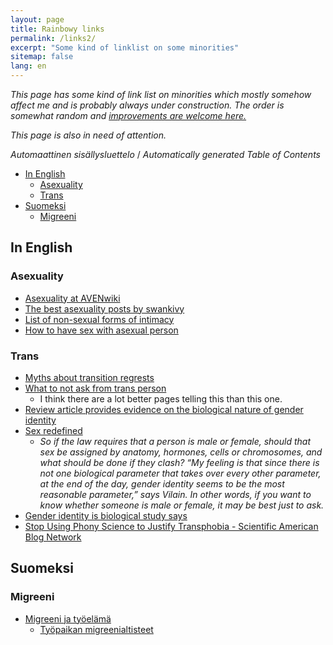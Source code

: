 ```yaml
---
layout: page
title: Rainbowy links
permalink: /links2/
excerpt: "Some kind of linklist on some minorities"
sitemap: false
lang: en
---
```


_This page has some kind of link list on minorities which mostly somehow affect
me and is probably always under construction. The order is somewhat random and
[improvements are welcome here.](https://github.com/Mikaela/mikaela.github.io/edit/master/pages/links2.markdown)_

_This page is also in need of attention._

<!-- editorconfig-checker-disable -->
<!-- prettier-ignore-start -->

<!-- START doctoc generated TOC please keep comment here to allow auto update -->
<!-- DON'T EDIT THIS SECTION, INSTEAD RE-RUN doctoc TO UPDATE -->
<em lang="fi">Automaattinen sisällysluettelo</em> / <em lang="en">Automatically generated Table of Contents</em>

- [In English](#in-english)
  - [Asexuality](#asexuality)
  - [Trans](#trans)
- [Suomeksi](#suomeksi)
  - [Migreeni](#migreeni)

<!-- END doctoc generated TOC please keep comment here to allow auto update -->

<!-- prettier-ignore-end -->
<!-- editorconfig-checker-enable -->

## In English

### Asexuality

- [Asexuality at AVENwiki](http://www.asexuality.org/wiki/index.php?title=Asexuality)
- [The best asexuality posts by swankivy](http://swankivy.tumblr.com/asexualessays)
- [List of non-sexual forms of intimacy](http://fuckyeahsexeducation.tumblr.com/post/113290544644/list-of-non-sexual-forms-of-intimacy)
- [How to have sex with asexual person](http://prismaticentanglements.com/2012/03/28/how-to-have-sex-with-an-asexual-person/)

### Trans

- [Myths about transition regrests](http://www.huffingtonpost.com/brynn-tannehill/myths-about-transition-regrets_b_6160626.html)
- [What to not ask from trans person](http://guff.com/glt-whats-ok-to-ask/20)
  - I think there are a lot better pages telling this than this one.
- [Review article provides evidence on the biological nature of gender identity](http://medicalxpress.com/news/2015-02-article-evidence-biological-nature-gender.html)
- [Sex redefined](http://www.nature.com/news/sex-redefined-1.16943?WT.mc_id=FBK_NatureNews)
  - _So if the law requires that a person is male or female, should that sex be
    assigned by anatomy, hormones, cells or chromosomes, and what should be done
    if they clash? “My feeling is that since there is not one biological
    parameter that takes over every other parameter, at the end of the day,
    gender identity seems to be the most reasonable parameter,” says Vilain. In
    other words, if you want to know whether someone is male or female, it may
    be best just to ask._
- [Gender identity is biological study says](https://gma.yahoo.com/gender-identity-biological-study-says-090824140--abc-news-health.html)
- [Stop Using Phony Science to Justify Transphobia - Scientific American Blog Network](https://blogs.scientificamerican.com/voices/stop-using-phony-science-to-justify-transphobia/)

## Suomeksi

### Migreeni

- [Migreeni ja työelämä](https://migreeni.org/tietoa/elama-migreenin-kanssa/migreeni-ja-tyoelama/)
  - [Työpaikan migreenialtisteet](https://migreeni.org/tietoa/elama-migreenin-kanssa/migreeni-ja-tyoelama/2087-2/)

